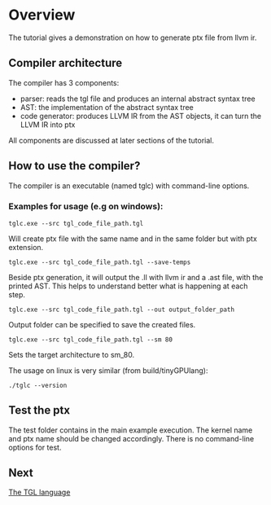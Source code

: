 # Overview

The tutorial gives a demonstration on how to generate ptx file from llvm ir.

## Compiler architecture

The compiler has 3 components:
- parser: reads the tgl file and produces an internal abstract syntax tree
- AST: the implementation of the abstract syntax tree
- code generator: produces LLVM IR from the AST objects, it can turn the LLVM IR into ptx

All components are discussed at later sections of the tutorial.

## How to use the compiler?

The compiler is an executable (named tglc) with command-line options.

### Examples for usage (e.g on windows):
```
tglc.exe --src tgl_code_file_path.tgl 
```
Will create ptx file with the same name and in the same folder but with ptx extension.

```
tglc.exe --src tgl_code_file_path.tgl --save-temps
```
Beside ptx generation, it will output the .ll with llvm ir and a .ast file, with the printed AST. This helps to understand better what is happening at each step.

```
tglc.exe --src tgl_code_file_path.tgl --out output_folder_path
```
Output folder can be specified to save the created files.

```
tglc.exe --src tgl_code_file_path.tgl --sm 80
```
Sets the target architecture to sm_80.

The usage on linux is very similar (from build/tinyGPUlang):
```
./tglc --version
```

## Test the ptx

The test folder contains in the main example execution.
The kernel name and ptx name should be changed accordingly.
There is no command-line options for test.

## Next

[The TGL language](docs/s2_tgl_language.md)
